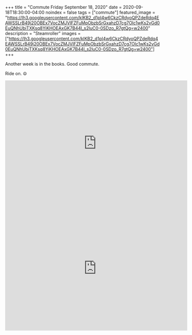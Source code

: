 +++
title =  "Commute Friday September 18, 2020"
date = 2020-09-18T18:30:00-04:00
noindex = false
tags = ["commute"]
featured_image = "https://lh3.googleusercontent.com/kIKB2_d1pI4w6CkzCRdyoQPZdeRdq4EAWSSLrB49j20OBEx7VocZMJVlFZFuMpObzbSrGxahzD7cg7Olc1wKs2vGd0EuQNhUbiTXKsq8YiKHOEAxGK7B44I_s2luC0-0SDzo_R7gtQg=w2400"
description = "Steamroller"
images = ["https://lh3.googleusercontent.com/kIKB2_d1pI4w6CkzCRdyoQPZdeRdq4EAWSSLrB49j20OBEx7VocZMJVlFZFuMpObzbSrGxahzD7cg7Olc1wKs2vGd0EuQNhUbiTXKsq8YiKHOEAxGK7B44I_s2luC0-0SDzo_R7gtQg=w2400"]
+++

Another week is in the books. Good commute.

Ride on. ☮

<iframe height='405' width='590' frameborder='0' allowtransparency='true' scrolling='no' src='https://www.strava.com/activities/4076808643/embed/61fbac2cbb133d34f007298fe3e8a2df2fbdd1e1'></iframe>

<iframe height='405' width='590' frameborder='0' allowtransparency='true' scrolling='no' src='https://www.strava.com/activities/4079408749/embed/98843076d21215161132d22f5382436aca3a0eb2'></iframe>
